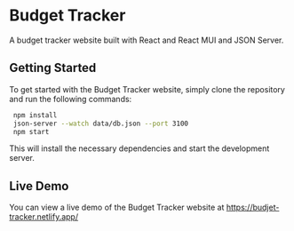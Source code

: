 # Budget Tracker

A budget tracker website built with React and React MUI and JSON Server.

## Getting Started

To get started with the Budget Tracker website, simply clone the repository and run the following commands:

```bash
 npm install
 json-server --watch data/db.json --port 3100
 npm start
```
This will install the necessary dependencies and start the development server.

## Live Demo

You can view a live demo of the Budget Tracker website at https://budjet-tracker.netlify.app/
